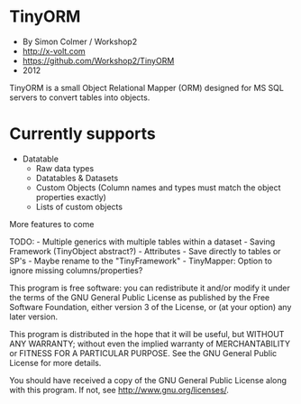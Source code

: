 TinyORM
=======

- By Simon Colmer / Workshop2
- http://x-volt.com
- https://github.com/Workshop2/TinyORM
- 2012


TinyORM is a small Object Relational Mapper (ORM) designed for MS SQL servers to convert tables into objects.

Currently supports
===
- Datatable
    - Raw data types
    - Datatables & Datasets
	- Custom Objects (Column names and types must match the object properties exactly)
	- Lists of custom objects

More features to come

TODO:
	- Multiple generics with multiple tables within a dataset
	- Saving Framework (TinyObject abstract?)
		- Attributes
		- Save directly to tables or SP's
	- Maybe rename to the "TinyFramework"
	- TinyMapper: Option to ignore missing columns/properties?





This program is free software: you can redistribute it and/or modify
it under the terms of the GNU General Public License as published by
the Free Software Foundation, either version 3 of the License, or
(at your option) any later version.

This program is distributed in the hope that it will be useful,
but WITHOUT ANY WARRANTY; without even the implied warranty of
MERCHANTABILITY or FITNESS FOR A PARTICULAR PURPOSE.  See the
GNU General Public License for more details.

You should have received a copy of the GNU General Public License
along with this program.  If not, see <http://www.gnu.org/licenses/>.
